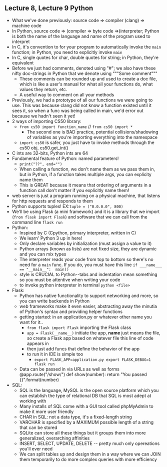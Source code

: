 ## Lecture 8, Lecture 9 Python
- What we've done previously: source code => compiler (clang) => machine code
- In Python, source code => (compiler => byte code =>)interpreter; Python is both the name of the language and name of the program used to interpret
- In C, it's convention to for your program to automatically invoke the `main` function; in Python, you need to explicitly invoke `main`
- In C, single quotes for char, double quotes for string; in Python, they're equivalent
- Before we just had comments, denoted using "#"; we also have these nifty doc-strings in Python that we denote using """Some comment"""
    - These comments can be rounded up and used to create a doc file, which is like a user's manual for what all your functions do, what values they return, etc.
    - A useful way to comment on all your methods
- Previously, we had a prototype of all our functions we were going to use. This was because clang did not know a function existed until it sees it, so when a func was being called in main, we'd error out because we hadn't seen it yet!
- 2 ways of importing CS50 library:
    - `from cs50 import function_name` // `from cs50 import *`
        - The second one is BAD practice, potential collisions/shadowing of variables as you're importing everything into the namespace
    - `import cs50` is safer, you just have to invoke methods through the cs50 obj, cs50.get_int()
- C ints are 32-bits, Python ints are 64
- Fundamental feature of Python: named parameters!
    - `print("??", end="")`
    - When calling a function, we don't name them as we pass them in, but in Python, if a function takes multiple args, you can explicity name them
    - This is GREAT because it means that ordering of arguments in a function call don't matter if you explicitly name them!
- web server is just a program running on a physical machine, that listens for http requests and responds to them
- Python supports tuples! EX:`tuple = ("0.0.0.0", 800)`
- We'll be using Flask (a mini framework) and it is a library that we import (`from flask import Flask`) and software that we can call from the command line `flask run`
- Python:
    - Inspired by C (Cpython, primary interpreter, written in C)
    - We learn' Python 3 up in here!
    - Only declare variables by initialization (must assign a value to it)
    - Python arrays (known as lists) are not fixed size, they are dynamic and you can mix types
    - The interpreter reads your code from top to bottom so there's no need for a `main` func. If you do, you must have this line `if ___name___ == "__main__": 
        main()`
    - style is CRUCIAL to Python--tabs and indentation mean something so you must be attentive when writing your code
    - to invoke python interpreter in terminal `python <file>`
- Flask:
    - Python has native functionality to support networking and more, so you can write backends in Python
    - web frameworks make it even easier, abstracting away the minutia of Python's syntax and providing helper functions
    - getting started:
        in an application.py or whatever other name you want for it..
        - `from flask import Flask` importing the Flask class
        - `app = Flask(__name__)` initiate the app, __name__ just means the file, so create a Flask app based on whatever file this line of code appears in
        - then just add funcs that define the behavior of the app
        - to run it in IDE is simple too
            - `export FLASK_APP=application.py
               export FLASK_DEBUG=1
               flask run`
    - Data can be passed in via URLs as well as forms
        @app.route("/show/<number>")
        def show(number):
            return "You passed {}".format(number)
- SQL:
    - SQL is the language, MySQL is the open source platform which you can establish the type of relational DB that SQL is most adept at working with
    - Many installs of SQL come with a GUI tool called phpMyAdmin to make it more user friendly
    - CHAR in SQL: not a data type, it's a fixed-length string
    - VARCHAR is specified by a MAXIMUM possible length of a string that can be stored
    - SQLite can store all these things but it groups them into more generalized, overarching affinities
    - INSERT, SELECT, UPDATE, DELETE -- pretty much only opereations you'll ever need
    - We can split tables up and design them in a way where we can JOIN them temporarily to do more complex queries with more efficiency